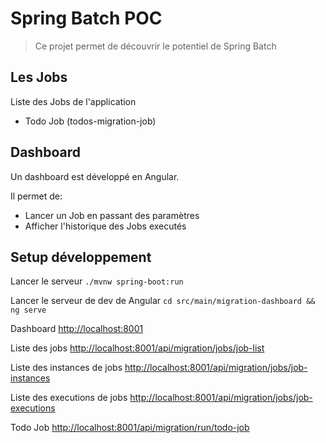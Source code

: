 # Spring Batch POC

> Ce projet permet de découvrir le potentiel de Spring Batch

## Les Jobs

Liste des Jobs de l'application

- Todo Job (todos-migration-job)

## Dashboard

Un dashboard est développé en Angular.

Il permet de:

- Lancer un Job en passant des paramètres
- Afficher l'historique des Jobs executés

## Setup développement

Lancer le serveur `./mvnw spring-boot:run`

Lancer le serveur de dev de Angular `cd src/main/migration-dashboard && ng serve`

Dashboard <http://localhost:8001>

Liste des jobs <http://localhost:8001/api/migration/jobs/job-list>

Liste des instances de jobs <http://localhost:8001/api/migration/jobs/job-instances>

Liste des executions de jobs <http://localhost:8001/api/migration/jobs/job-executions>

Todo Job <http://localhost:8001/api/migration/run/todo-job>
